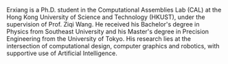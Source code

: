 Erxiang is a Ph.D. student in the Computational Assemblies Lab (CAL) at the Hong Kong University of Science and Technology (HKUST), under the supervision of Prof. Ziqi Wang. He received his Bachelor's degree in Physics from Southeast University and his Master's degree in Precision Engineering from the University of Tokyo. His research lies at the intersection of computational design, computer graphics and robotics, with supportive use of Artificial Intelligence. 